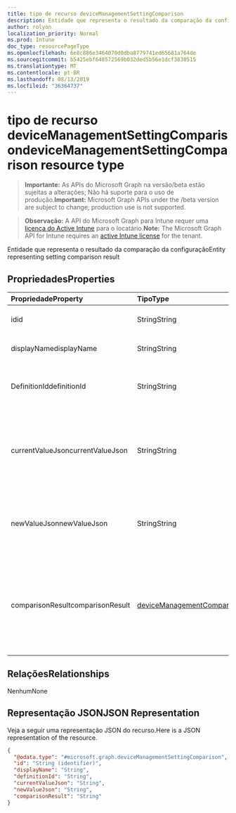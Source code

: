 ```yaml
---
title: tipo de recurso deviceManagementSettingComparison
description: Entidade que representa o resultado da comparação da configuração
author: rolyon
localization_priority: Normal
ms.prod: Intune
doc_type: resourcePageType
ms.openlocfilehash: 6e8c886e3464070d0dba8779741ed65681a764de
ms.sourcegitcommit: b5425ebf648572569b032ded5b56e1dcf3830515
ms.translationtype: MT
ms.contentlocale: pt-BR
ms.lasthandoff: 08/13/2019
ms.locfileid: "36364737"
---
```

# <a name="devicemanagementsettingcomparison-resource-type"></a><span data-ttu-id="79598-103">tipo de recurso deviceManagementSettingComparison</span><span class="sxs-lookup"><span data-stu-id="79598-103">deviceManagementSettingComparison resource type</span></span>

> <span data-ttu-id="79598-104">**Importante:** As APIs do Microsoft Graph na versão/beta estão sujeitas a alterações; Não há suporte para o uso de produção.</span><span class="sxs-lookup"><span data-stu-id="79598-104">**Important:** Microsoft Graph APIs under the /beta version are subject to change; production use is not supported.</span></span>

> <span data-ttu-id="79598-105">**Observação:** A API do Microsoft Graph para Intune requer uma [licença do Active Intune](https://go.microsoft.com/fwlink/?linkid=839381) para o locatário.</span><span class="sxs-lookup"><span data-stu-id="79598-105">**Note:** The Microsoft Graph API for Intune requires an [active Intune license](https://go.microsoft.com/fwlink/?linkid=839381) for the tenant.</span></span>

<span data-ttu-id="79598-106">Entidade que representa o resultado da comparação da configuração</span><span class="sxs-lookup"><span data-stu-id="79598-106">Entity representing setting comparison result</span></span>

## <a name="properties"></a><span data-ttu-id="79598-107">Propriedades</span><span class="sxs-lookup"><span data-stu-id="79598-107">Properties</span></span>
|<span data-ttu-id="79598-108">Propriedade</span><span class="sxs-lookup"><span data-stu-id="79598-108">Property</span></span>|<span data-ttu-id="79598-109">Tipo</span><span class="sxs-lookup"><span data-stu-id="79598-109">Type</span></span>|<span data-ttu-id="79598-110">Descrição</span><span class="sxs-lookup"><span data-stu-id="79598-110">Description</span></span>|
|:---|:---|:---|
|<span data-ttu-id="79598-111">id</span><span class="sxs-lookup"><span data-stu-id="79598-111">id</span></span>|<span data-ttu-id="79598-112">String</span><span class="sxs-lookup"><span data-stu-id="79598-112">String</span></span>|<span data-ttu-id="79598-113">A ID da configuração</span><span class="sxs-lookup"><span data-stu-id="79598-113">The setting ID</span></span>|
|<span data-ttu-id="79598-114">displayName</span><span class="sxs-lookup"><span data-stu-id="79598-114">displayName</span></span>|<span data-ttu-id="79598-115">String</span><span class="sxs-lookup"><span data-stu-id="79598-115">String</span></span>|<span data-ttu-id="79598-116">O nome de exibição da configuração</span><span class="sxs-lookup"><span data-stu-id="79598-116">The setting's display name</span></span>|
|<span data-ttu-id="79598-117">DefinitionId</span><span class="sxs-lookup"><span data-stu-id="79598-117">definitionId</span></span>|<span data-ttu-id="79598-118">String</span><span class="sxs-lookup"><span data-stu-id="79598-118">String</span></span>|<span data-ttu-id="79598-119">A ID da definição de configuração dessa instância</span><span class="sxs-lookup"><span data-stu-id="79598-119">The ID of the setting definition for this instance</span></span>|
|<span data-ttu-id="79598-120">currentValueJson</span><span class="sxs-lookup"><span data-stu-id="79598-120">currentValueJson</span></span>|<span data-ttu-id="79598-121">String</span><span class="sxs-lookup"><span data-stu-id="79598-121">String</span></span>|<span data-ttu-id="79598-122">Representação JSON do valor da configuração de modelo de intenção atual (ou)</span><span class="sxs-lookup"><span data-stu-id="79598-122">JSON representation of current intent (or) template setting's value</span></span>|
|<span data-ttu-id="79598-123">newValueJson</span><span class="sxs-lookup"><span data-stu-id="79598-123">newValueJson</span></span>|<span data-ttu-id="79598-124">String</span><span class="sxs-lookup"><span data-stu-id="79598-124">String</span></span>|<span data-ttu-id="79598-125">Representação JSON do valor da configuração de um novo modelo</span><span class="sxs-lookup"><span data-stu-id="79598-125">JSON representation of new template setting's value</span></span>|
|<span data-ttu-id="79598-126">comparisonResult</span><span class="sxs-lookup"><span data-stu-id="79598-126">comparisonResult</span></span>|[<span data-ttu-id="79598-127">deviceManagementComparisonResult</span><span class="sxs-lookup"><span data-stu-id="79598-127">deviceManagementComparisonResult</span></span>](../resources/intune-deviceintent-devicemanagementcomparisonresult.md)|<span data-ttu-id="79598-128">Configurando o resultado da comparação.</span><span class="sxs-lookup"><span data-stu-id="79598-128">Setting comparison result.</span></span> <span data-ttu-id="79598-129">Os valores possíveis são: `unknown`, `equal`, `notEqual`, `added`, `removed`.</span><span class="sxs-lookup"><span data-stu-id="79598-129">Possible values are: `unknown`, `equal`, `notEqual`, `added`, `removed`.</span></span>|

## <a name="relationships"></a><span data-ttu-id="79598-130">Relações</span><span class="sxs-lookup"><span data-stu-id="79598-130">Relationships</span></span>
<span data-ttu-id="79598-131">Nenhum</span><span class="sxs-lookup"><span data-stu-id="79598-131">None</span></span>

## <a name="json-representation"></a><span data-ttu-id="79598-132">Representação JSON</span><span class="sxs-lookup"><span data-stu-id="79598-132">JSON Representation</span></span>
<span data-ttu-id="79598-133">Veja a seguir uma representação JSON do recurso.</span><span class="sxs-lookup"><span data-stu-id="79598-133">Here is a JSON representation of the resource.</span></span>
<!-- {
  "blockType": "resource",
  "@odata.type": "microsoft.graph.deviceManagementSettingComparison"
}
-->
``` json
{
  "@odata.type": "#microsoft.graph.deviceManagementSettingComparison",
  "id": "String (identifier)",
  "displayName": "String",
  "definitionId": "String",
  "currentValueJson": "String",
  "newValueJson": "String",
  "comparisonResult": "String"
}
```



